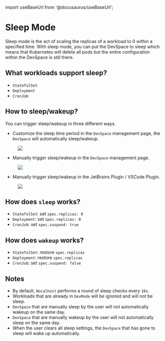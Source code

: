 import useBaseUrl from '@docusaurus/useBaseUrl';

# Sleep Mode

Sleep mode is the act of scaling the replicas of a workload to 0 within a specified time. With sleep mode, you can put the DevSpace to sleep which means that Kubernetes will delete all pods but the entire configuration within the DevSpace is still there.

## What workloads support sleep?

* `StatefulSet`
* `Deployment`
* `CronJob`

## How to sleep/wakeup?

You can trigger sleep/wakeup in three different ways.

* Customize the sleep time period in the `DevSpace` management page, the `DevSpace` will automatically sleep/wakeup.
<figure className="img-frame">
  <img className="gif-img" src={useBaseUrl('/img/sleep/custom.png')} />
</figure>

* Manually trigger sleep/wakeup in the `DevSpace` management page.
<figure className="img-frame">
  <img className="gif-img" src={useBaseUrl('/img/sleep/dashboard.png')} />
</figure>

* Manually trigger sleep/wakeup in the JetBrains Plugin / VSCode Plugin.
<figure className="img-frame">
  <img className="gif-img" src={useBaseUrl('/img/sleep/jetbrains.png')} />
</figure>

## How does `sleep` works?

- `StatefulSet`: set `spec.replicas: 0`
- `Deployment`: set `spec.replicas: 0`
- `CronJob`: set `spec.suspend: true`

## How does `wakeup` works?

- `StatefulSet`: restore `spec.replicas`
- `Deployment`: restore `spec.replicas`
- `CronJob`: set `spec.suspend: false`

## Notes

- By default, `Nocalhost` performs a round of sleep checks every `10s`.
- Workloads that are already in `DevMode` will be ignored and will not be sleep.
- `DevSpace` that are manually sleep by the user will not automatically wakeup on the same day.
- `DevSpace` that are manually wakeup by the user will not automatically sleep on the same day.
- When the user clears all sleep settings, the `DevSpace` that has gone to sleep will wake up automatically.
